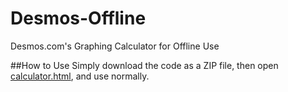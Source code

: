 # Desmos-Offline
Desmos.com's Graphing Calculator for Offline Use

##How to Use
Simply download the code as a ZIP file, then open [calculator.html](www.desmos.com/calculator.html), and use normally.
